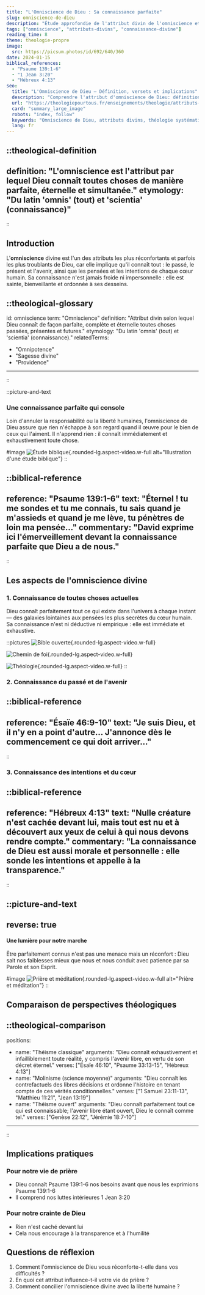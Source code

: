 ```yaml
---
title: "L'Omniscience de Dieu : Sa connaissance parfaite"
slug: omniscience-de-dieu
description: "Étude approfondie de l'attribut divin de l'omniscience et ses implications théologiques"
tags: ["omniscience", "attributs-divins", "connaissance-divine"]
reading_time: 8
theme: theologie-propre
image:
  src: https://picsum.photos/id/692/640/360
date: 2024-01-15
biblical_references:
  - "Psaume 139:1-6"
  - "1 Jean 3:20"
  - "Hébreux 4:13"
seo:
  title: "L'Omniscience de Dieu — Définition, versets et implications"
  description: "Comprendre l'attribut d'omniscience de Dieu: définition, références bibliques clés (Psaume 139, Ésaïe 46, Hébreux 4), perspectives théologiques et applications pratiques."
  url: "https://theologiepourtous.fr/enseignements/theologie/attributs-dieu-omniscience"
  card: "summary_large_image"
  robots: "index, follow"
  keywords: "Omniscience de Dieu, attributs divins, théologie systématique, Psaume 139, Ésaïe 46, Hébreux 4, science moyenne, molinisme, théisme classique, théisme ouvert"
  lang: fr
---
```


::theological-definition
---
definition: "L'omniscience est l'attribut par lequel Dieu connaît toutes choses de manière parfaite, éternelle et simultanée."
etymology: "Du latin 'omnis' (tout) et 'scientia' (connaissance)"
---
::

## Introduction

L'<theological-glossary-anchor term="omniscience">**omniscience**</theological-glossary-anchor> divine est l'un des attributs les plus réconfortants et parfois les plus troublants de Dieu, car elle implique qu'il connaît tout : le passé, le présent et l'avenir, ainsi que les pensées et les intentions de chaque cœur humain. Sa connaissance n'est jamais froide ni impersonnelle : elle est sainte, bienveillante et ordonnée à ses desseins.

::theological-glossary
---
id: omniscience
term: "Omniscience"
definition: "Attribut divin selon lequel Dieu connaît de façon parfaite, complète et éternelle toutes choses passées, présentes et futures."
etymology: "Du latin 'omnis' (tout) et 'scientia' (connaissance)."
relatedTerms:
  - "Omnipotence"
  - "Sagesse divine"
  - "Providence"
---
::

::picture-and-text
### Une connaissance parfaite qui console

Loin d'annuler la responsabilité ou la liberté humaines, l'omniscience de Dieu assure que rien n'échappe à son regard quand il œuvre pour le bien de ceux qui l'aiment. Il n'apprend rien : il connaît immédiatement et exhaustivement toute chose.

#image
![Étude biblique](/images/theological-formation.jpg){.rounded-lg.aspect-video.w-full alt="Illustration d'une étude biblique"}
::

::biblical-reference
---
reference: "Psaume 139:1-6"
text: "Éternel ! tu me sondes et tu me connais, tu sais quand je m'assieds et quand je me lève, tu pénètres de loin ma pensée..."
commentary: "David exprime ici l'émerveillement devant la connaissance parfaite que Dieu a de nous."
---
::

## Les aspects de l'omniscience divine

### 1. Connaissance de toutes choses actuelles

Dieu connaît parfaitement tout ce qui existe dans l'univers à chaque instant — des galaxies lointaines aux pensées les plus secrètes du cœur humain. Sa connaissance n'est ni déductive ni empirique : elle est immédiate et exhaustive.

::pictures
![Bible ouverte](/images/biblical-teaching.jpg){.rounded-lg.aspect-video.w-full}

![Chemin de foi](/images/faith-journey.jpg){.rounded-lg.aspect-video.w-full}

![Théologie](/images/themes/theologie-propre.jpg){.rounded-lg.aspect-video.w-full}
::

### 2. Connaissance du passé et de l'avenir

::biblical-reference
---
reference: "Ésaïe 46:9-10"
text: "Je suis Dieu, et il n'y en a point d'autre... J'annonce dès le commencement ce qui doit arriver..."
---
::

### 3. Connaissance des intentions et du cœur

::biblical-reference
---
reference: "Hébreux 4:13"
text: "Nulle créature n'est cachée devant lui, mais tout est nu et à découvert aux yeux de celui à qui nous devons rendre compte."
commentary: "La connaissance de Dieu est aussi morale et personnelle : elle sonde les intentions et appelle à la transparence."
---
::

::picture-and-text
---
reverse: true
---
#### Une lumière pour notre marche

Être parfaitement connus n'est pas une menace mais un réconfort : Dieu sait nos faiblesses mieux que nous et nous conduit avec patience par sa Parole et son Esprit.

#image
![Prière et méditation](/images/faith-journey.jpg){.rounded-lg.aspect-video.w-full alt="Prière et méditation"}
::

## Comparaison de perspectives théologiques

::theological-comparison
---
positions:
  - name: "Théisme classique"
    arguments: "Dieu connaît exhaustivement et infailliblement toute réalité, y compris l'avenir libre, en vertu de son décret éternel."
    verses: ["Ésaïe 46:10", "Psaume 33:13-15", "Hébreux 4:13"]
  - name: "Molinisme (science moyenne)"
    arguments: "Dieu connaît les contrefactuels des libres décisions et ordonne l'histoire en tenant compte de ces vérités conditionnelles."
    verses: ["1 Samuel 23:11-13", "Matthieu 11:21", "Jean 13:19"]
  - name: "Théisme ouvert"
    arguments: "Dieu connaît parfaitement tout ce qui est connaissable; l'avenir libre étant ouvert, Dieu le connaît comme tel."
    verses: ["Genèse 22:12", "Jérémie 18:7-10"]
---
::

## Implications pratiques

### Pour notre vie de prière
- Dieu connaît <biblical-reference-popover verse="Psaume 139:1-6">Psaume 139:1-6</biblical-reference-popover> nos besoins avant que nous les exprimions <biblical-reference-popover verse="Psaume 139:1-6">Psaume 139:1-6</biblical-reference-popover>
- Il comprend nos luttes intérieures <biblical-reference-popover verse="1 Jean 3:20">1 Jean 3:20</biblical-reference-popover>

### Pour notre crainte de Dieu
- Rien n'est caché devant lui
- Cela nous encourage à la transparence et à l'humilité

## Questions de réflexion

1. Comment l'omniscience de Dieu vous réconforte-t-elle dans vos difficultés ?
2. En quoi cet attribut influence-t-il votre vie de prière ?
3. Comment concilier l'omniscience divine avec la liberté humaine ?